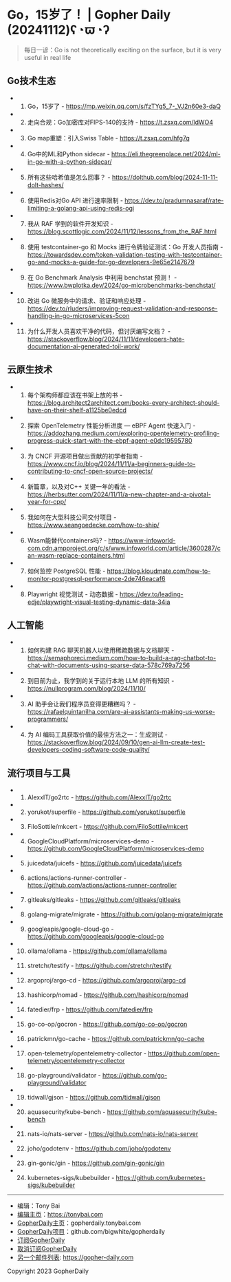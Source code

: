 # Go，15岁了！ | Gopher Daily (20241112)ʕ◔ϖ◔ʔ

>每日一谚：Go is not theoretically exciting on the surface, but it is very useful in real life

## Go技术生态


- 1. Go，15岁了 - https://mp.weixin.qq.com/s/fzTYg5_7-_VJ2n60e3-daQ

- 2. 走向合规：Go加密库对FIPS-140的支持 - https://t.zsxq.com/ldWO4

- 3. Go map重塑：引入Swiss Table - https://t.zsxq.com/hfg7q

- 4. Go中的ML和Python sidecar - https://eli.thegreenplace.net/2024/ml-in-go-with-a-python-sidecar/

- 5. 所有这些哈希值是怎么回事？ - https://dolthub.com/blog/2024-11-11-dolt-hashes/

- 6. 使用Redis对Go API 进行速率限制 - https://dev.to/pradumnasaraf/rate-limiting-a-golang-api-using-redis-ogi

- 7. 我从 RAF 学到的软件开发知识 - https://blog.scottlogic.com/2024/11/12/lessons_from_the_RAF.html

- 8. 使用 testcontainer-go 和 Mocks 进行令牌验证测试：Go 开发人员指南 - https://towardsdev.com/token-validation-testing-with-testcontainer-go-and-mocks-a-guide-for-go-developers-9e65e2147679

- 9. 在 Go Benchmark Analysis 中利用 benchstat 预测！ - https://www.bwplotka.dev/2024/go-microbenchmarks-benchstat/

- 10. 改进 Go 微服务中的请求、验证和响应处理 - https://dev.to/rluders/improving-request-validation-and-response-handling-in-go-microservices-5con

- 11. 为什么开发人员喜欢干净的代码，但讨厌编写文档？ - https://stackoverflow.blog/2024/11/11/developers-hate-documentation-ai-generated-toil-work/


## 云原生技术


- 1. 每个架构师都应该在书架上放的书 - https://blog.architect2architect.com/books-every-architect-should-have-on-their-shelf-a1125be0edcd

- 2. 探索 OpenTelemetry 性能分析进度 — eBPF Agent 快速入门 - https://addozhang.medium.com/exploring-opentelemetry-profiling-progress-quick-start-with-the-ebpf-agent-e0dc19595780

- 3. 为 CNCF 开源项目做出贡献的初学者指南 - https://www.cncf.io/blog/2024/11/11/a-beginners-guide-to-contributing-to-cncf-open-source-projects/

- 4. 新篇章，以及对C&#43;&#43; 关键一年的看法 - https://herbsutter.com/2024/11/11/a-new-chapter-and-a-pivotal-year-for-cpp/

- 5. 我如何在大型科技公司交付项目 - https://www.seangoedecke.com/how-to-ship/

- 6. Wasm能替代containers吗? - https://www-infoworld-com.cdn.ampproject.org/c/s/www.infoworld.com/article/3600287/can-wasm-replace-containers.html

- 7. 如何监控 PostgreSQL 性能 - https://blog.kloudmate.com/how-to-monitor-postgresql-performance-2de746eacaf6

- 8. Playwright 视觉测试 - 动态数据 - https://dev.to/leading-edje/playwright-visual-testing-dynamic-data-34ia


## 人工智能


- 1. 如何构建 RAG 聊天机器人以使用稀疏数据与文档聊天 - https://semaphoreci.medium.com/how-to-build-a-rag-chatbot-to-chat-with-documents-using-sparse-data-578c769a7256

- 2. 到目前为止，我学到的关于运行本地 LLM 的所有知识 - https://nullprogram.com/blog/2024/11/10/

- 3. AI 助手会让我们程序员变得更糟糕吗？ - https://rafaelquintanilha.com/are-ai-assistants-making-us-worse-programmers/

- 4. 为 AI 编码工具获取价值的最佳方法之一：生成测试 - https://stackoverflow.blog/2024/09/10/gen-ai-llm-create-test-developers-coding-software-code-quality/


## 流行项目与工具


- 1. AlexxIT/go2rtc - https://github.com/AlexxIT/go2rtc

- 2. yorukot/superfile - https://github.com/yorukot/superfile

- 3. FiloSottile/mkcert - https://github.com/FiloSottile/mkcert

- 4. GoogleCloudPlatform/microservices-demo - https://github.com/GoogleCloudPlatform/microservices-demo

- 5. juicedata/juicefs - https://github.com/juicedata/juicefs

- 6. actions/actions-runner-controller - https://github.com/actions/actions-runner-controller

- 7. gitleaks/gitleaks - https://github.com/gitleaks/gitleaks

- 8. golang-migrate/migrate - https://github.com/golang-migrate/migrate

- 9. googleapis/google-cloud-go - https://github.com/googleapis/google-cloud-go

- 10. ollama/ollama - https://github.com/ollama/ollama

- 11. stretchr/testify - https://github.com/stretchr/testify

- 12. argoproj/argo-cd - https://github.com/argoproj/argo-cd

- 13. hashicorp/nomad - https://github.com/hashicorp/nomad

- 14. fatedier/frp - https://github.com/fatedier/frp

- 15. go-co-op/gocron - https://github.com/go-co-op/gocron

- 16. patrickmn/go-cache - https://github.com/patrickmn/go-cache

- 17. open-telemetry/opentelemetry-collector - https://github.com/open-telemetry/opentelemetry-collector

- 18. go-playground/validator - https://github.com/go-playground/validator

- 19. tidwall/gjson - https://github.com/tidwall/gjson

- 20. aquasecurity/kube-bench - https://github.com/aquasecurity/kube-bench

- 21. nats-io/nats-server - https://github.com/nats-io/nats-server

- 22. joho/godotenv - https://github.com/joho/godotenv

- 23. gin-gonic/gin - https://github.com/gin-gonic/gin

- 24. kubernetes-sigs/kubebuilder - https://github.com/kubernetes-sigs/kubebuilder


----

- 编辑：Tony Bai
- [编辑主页](https://tonybai.com)：https://tonybai.com
- [GopherDaily主页](https://gopherdaily.tonybai.com)：gopherdaily.tonybai.com
- [GopherDaily项目](https://github.com/bigwhite/gopherdaily)：github.com/bigwhite/gopherdaily
- [订阅GopherDaily](https://gopherdaily.tonybai.com/subscribe)
- [取消订阅GopherDaily](https://gopherdaily.tonybai.com/unsubscribe)
- [另一个邮件列表](https://gopher-daily.com): https://gopher-daily.com

Copyright 2023 GopherDaily
